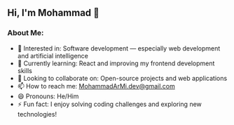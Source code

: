 ## Hi, I'm Mohammad 👋

### About Me:
- 👀 Interested in: Software development — especially web development and artificial intelligence  
- 🌱 Currently learning: React and improving my frontend development skills  
- 💞️ Looking to collaborate on: Open-source projects and web applications  
- 📫 How to reach me: MohammadArMi.dev@gmail.com 
- 😄 Pronouns: He/Him  
- ⚡ Fun fact: I enjoy solving coding challenges and exploring new technologies!

<!---
Mohammad-Ar-Mi/Mohammad-Ar-Mi is a ✨ special ✨ repository because its `README.md` (this file) appears on your GitHub profile.
You can click the Preview link to take a look at your changes.
--->
